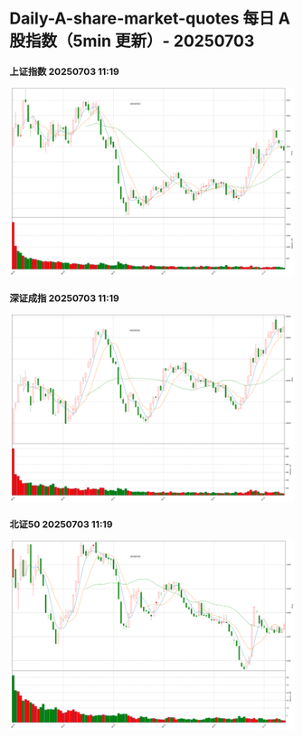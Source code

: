 
# Daily-A-share-market-quotes 每日 A 股指数（5min 更新）- 20250703

### 上证指数 20250703 11:19
![](./fig/2025/7/20250703-sh000001.png)

### 深证成指 20250703 11:19
![](./fig/2025/7/20250703-sz399001.png)

### 北证50 20250703 11:19
![](./fig/2025/7/20250703-bj899050.png)
